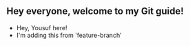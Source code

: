 ## Hey everyone, welcome to my Git guide!

- Hey, Yousuf here!
- I'm adding this from 'feature-branch'